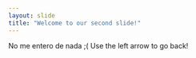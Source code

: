 ```yaml
---
layout: slide
title: "Welcome to our second slide!"
---
```

No me entero de nada ;(
Use the left arrow to go back!
